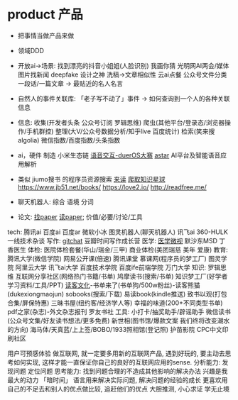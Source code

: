 # product 产品

- 把事情当做产品来做
- 领域DDD

- 开放ai->场景: 找到漂亮的抖音小姐姐(人脸识别) 我画你猜 光明网AI两会/媒体图片找新闻 deepfake 设计之神 洗稿->文章相似性 云ai点餐 公众号文件分类 一段话/一篇文章 -> 最贴近的名人名言
- 自然人的事件关联库: 「老子写不动了」事件 -> 如何查询到一个人的各种关联信息
- 信息: 收集(开发者头条 公众号订阅 罗辑思维) 爬虫(其他平台/登录态/浏览器操作/手机群控) 整理(大V/公众号数据分析/知乎live 百度统计) 检索(笑来搜 algolia) 微信指数/百度指数/头条指数
- ai，硬件 制造 小米生态链 [语音交互-duerOS大赛](https://dueros.baidu.com/dbp/botcup/index) [astar](http://astar2018.baidu.com/) AI平台及智能语音应用解析
- 类似 jiumo搜书 的程序员资源搜索 [来读](https://github.com/lijinma/laidu) [爬取知识星球](https://mp.weixin.qq.com/s/9r8PIm_St_lUekSxEJIMEA) <https://www.jb51.net/books/> <https://love2.io/> <http://readfree.me/>
- 聊天机器人: 综合 语境 分词
- 论文: [找paper](https://insights.thoughtworks.cn/how-to-use-arxiv/) [读paper](https://insights.thoughtworks.cn/how-to-read-a-paper); 价值/必要/讨论/工具

tech: 腾讯ai 百度ai 百度ar 微软小冰 图灵机器人(聊天机器人) 讯飞ai 360-HULK一线技术杂谈
写作: [gitchat](http://gitbook.cn/) 豆瓣时间写作成长营
医学: [医学微视](http://www.mvyxws.com/) 默沙东MSD 丁香医生
体检: 医院体检套餐(华山/瑞金/三甲) 商业体检(美团瑞慈 美年 爱康)
教育: 腾讯大学(微信学院) 网易公开课(倍速) 腾讯课堂 慕课网(程序员的梦工厂) 图灵学院 阿里云大学 讯飞ai大学 百度技术学院 百度ife前端学院 万门大学
知识: 罗辑思维 互联网分享社区(网络热门书籍/书单) 鸠摩读书(搜索/书单) 知识梦工厂(好学者 学习资料/工具/PPT) [读客文化](http://www.dookbook.com)-书单来了(书单狗/500w粉丝)-读客熊猫(dukexiongmaojun) sobooks(搜索/下载) 易读book(kindle推送) 致书以观(打包合集/屏保特惠) 三昧书屋(纽约客/经济学人等) 幸福的味道(200+不同类型书单) pdf之家(杂志)-外文杂志报刊 罗友书社
工具: 小打卡/抽奖助手/辟谣助手 微信读书(公众号文集/好友读书想法/更多免费) 新世相(图书馆/爆款文案 我们终将改变潮水的方向) 海马体/天真蓝/上上签/BOBO/1933照相馆(登记照) 护苗影院 CPC中文印刷社区

用户可预感体验
做互联网, 就一定要多用新的互联网产品, 遇到好玩的, 要主动去思考如何实现, 这样才能一直保证你自己的良好的互联网应用的sense.
分析能力: 发现问题 定位问题
思考能力: 找到问题合理的不造成其他影响的解决办法
兴趣是我最大的动力
「暗时间」
语言用来解决实际问题, 解决问题的经验的成长
更喜欢用自己的不足去和别人的优点做比较, 追赶他们的优点
大胆推测, 小心求证
学无止境
